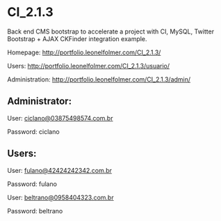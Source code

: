 CI_2.1.3
========

Back end CMS bootstrap to accelerate a project with CI, MySQL, Twitter Bootstrap + AJAX CKFinder integration example.


Homepage: http://portfolio.leonelfolmer.com/CI_2.1.3/


Users: http://portfolio.leonelfolmer.com/CI_2.1.3/usuario/


Administration: http://portfolio.leonelfolmer.com/CI_2.1.3/admin/


Administrator:
--
User: ciclano@03875498574.com.br


Password: ciclano


Users:
--
User: fulano@42424242342.com.br


Password: fulano


User: beltrano@0958404323.com.br


Password: beltrano
